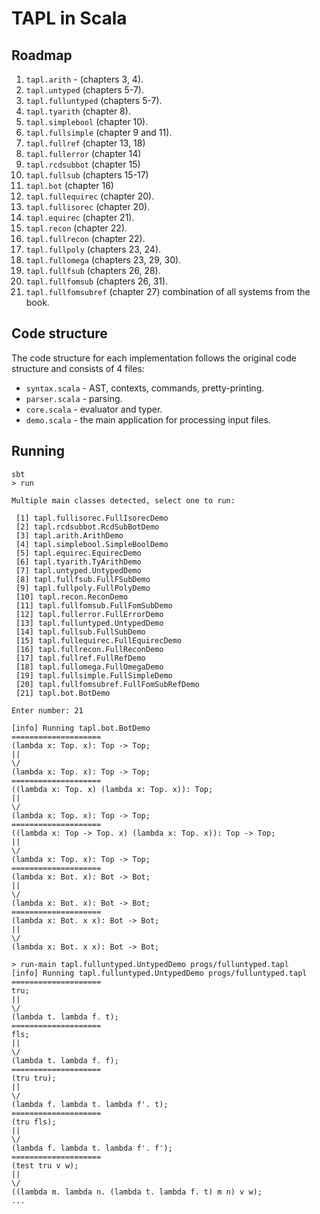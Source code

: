 # TAPL in Scala

## Roadmap

1. `tapl.arith` - (chapters 3, 4).
2. `tapl.untyped` (chapters 5-7).
3. `tapl.fulluntyped` (chapters 5-7).
4. `tapl.tyarith` (chapter 8).
5. `tapl.simplebool` (chapter 10).
6. `tapl.fullsimple` (chapter 9 and 11).
7. `tapl.fullref` (chapter 13, 18)
8. `tapl.fullerror` (chapter 14)
9. `tapl.rcdsubbot` (chapter 15)
10. `tapl.fullsub` (chapters 15-17)
11. `tapl.bot` (chapter 16)
12. `tapl.fullequirec` (chapter 20).
13. `tapl.fullisorec` (chapter 20).
14. `tapl.equirec` (chapter 21).
15. `tapl.recon` (chapter 22).
16. `tapl.fullrecon` (chapter 22).
17. `tapl.fullpoly` (chapters 23, 24).
18. `tapl.fullomega` (chapters 23, 29, 30).
19. `tapl.fullfsub` (chapters 26, 28).
20. `tapl.fullfomsub` (chapters 26, 31).
21. `tapl.fullfomsubref` (chapter 27) combination of all systems from the book.

## Code structure

The code structure for each implementation follows the original code structure and consists of 4 files:

* `syntax.scala` - AST, contexts, commands, pretty-printing.
* `parser.scala` - parsing.
* `core.scala` - evaluator and typer.
* `demo.scala` - the main application for processing input files.

## Running

	sbt
	> run

	Multiple main classes detected, select one to run:

	 [1] tapl.fullisorec.FullIsorecDemo
	 [2] tapl.rcdsubbot.RcdSubBotDemo
	 [3] tapl.arith.ArithDemo
	 [4] tapl.simplebool.SimpleBoolDemo
	 [5] tapl.equirec.EquirecDemo
	 [6] tapl.tyarith.TyArithDemo
	 [7] tapl.untyped.UntypedDemo
	 [8] tapl.fullfsub.FullFSubDemo
	 [9] tapl.fullpoly.FullPolyDemo
	 [10] tapl.recon.ReconDemo
	 [11] tapl.fullfomsub.FullFomSubDemo
	 [12] tapl.fullerror.FullErrorDemo
	 [13] tapl.fulluntyped.UntypedDemo
	 [14] tapl.fullsub.FullSubDemo
	 [15] tapl.fullequirec.FullEquirecDemo
	 [16] tapl.fullrecon.FullReconDemo
	 [17] tapl.fullref.FullRefDemo
	 [18] tapl.fullomega.FullOmegaDemo
	 [19] tapl.fullsimple.FullSimpleDemo
	 [20] tapl.fullfomsubref.FullFomSubRefDemo
	 [21] tapl.bot.BotDemo

	Enter number: 21

	[info] Running tapl.bot.BotDemo
	====================
	(lambda x: Top. x): Top -> Top;
	||
	\/
	(lambda x: Top. x): Top -> Top;
	====================
	((lambda x: Top. x) (lambda x: Top. x)): Top;
	||
	\/
	(lambda x: Top. x): Top -> Top;
	====================
	((lambda x: Top -> Top. x) (lambda x: Top. x)): Top -> Top;
	||
	\/
	(lambda x: Top. x): Top -> Top;
	====================
	(lambda x: Bot. x): Bot -> Bot;
	||
	\/
	(lambda x: Bot. x): Bot -> Bot;
	====================
	(lambda x: Bot. x x): Bot -> Bot;
	||
	\/
	(lambda x: Bot. x x): Bot -> Bot;

	> run-main tapl.fulluntyped.UntypedDemo progs/fulluntyped.tapl
	[info] Running tapl.fulluntyped.UntypedDemo progs/fulluntyped.tapl
	====================
	tru;
	||
	\/
	(lambda t. lambda f. t);
	====================
	fls;
	||
	\/
	(lambda t. lambda f. f);
	====================
	(tru tru);
	||
	\/
	(lambda f. lambda t. lambda f'. t);
	====================
	(tru fls);
	||
	\/
	(lambda f. lambda t. lambda f'. f');
	====================
	(test tru v w);
	||
	\/
	((lambda m. lambda n. (lambda t. lambda f. t) m n) v w);
	...
